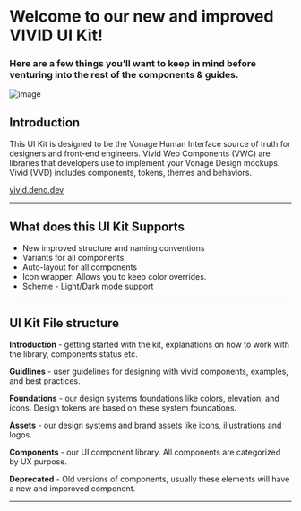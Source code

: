 
# Welcome to our new and improved VIVID UI Kit!

### Here are a few things you’ll want to keep in mind before venturing into the rest of the components & guides.

![image](https://user-images.githubusercontent.com/10883919/188925846-e88a470f-2162-44a6-84df-607495033f45.png)

## Introduction

This UI Kit is designed to be the Vonage Human Interface source of truth for designers and front-end engineers. Vivid Web Components (VWC) are libraries that developers use to implement your Vonage Design mockups. Vivid (VVD) includes components, tokens, themes and behaviors.

[vivid.deno.dev](https://vivid.deno.dev/)

<hr>

## What does this UI Kit Supports

- New improved structure and naming conventions
- Variants for all components
- Auto-layout for all components
- Icon wrapper: Allows you to keep color overrides.
- Scheme - Light/Dark mode support

<hr>

## UI Kit File structure

<p><vwc-icon type='rocket-line'></vwc-icon> <b>Introduction</b> - getting started with the kit, explanations on how to work with the library, components status etc.</p>
<p><vwc-icon type='edit-line'></vwc-icon> <b>Guidlines</b> - user guidelines for designing with vivid components, examples, and best practices.</p>
<p><vwc-icon type='checkbox-unchecked-line'></vwc-icon> <b>Foundations</b> - our design systems foundations like colors, elevation, and icons. Design tokens are based on these system foundations.</p>
<p><vwc-icon type='radio-unchecked-line'></vwc-icon> <b>Assets</b> - our design systems and brand assets like icons, illustrations and logos.</p>
<p><vwc-icon type='app-store-line'></vwc-icon> <b>Components</b> - our UI component library. All components are categorized by UX purpose.</p>
<p><vwc-icon type='block-line'></vwc-icon> <b>Deprecated</b> - Old versions of components, usually these elements will have a new and imporoved component.</p>

<hr>
